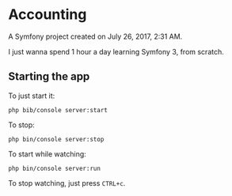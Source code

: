 Accounting
==========

A Symfony project created on July 26, 2017, 2:31 AM.

I just wanna spend 1 hour a day learning Symfony 3, from scratch.

## Starting the app

To just start it:

```
php bib/console server:start
```

To stop:

```
php bin/console server:stop
```

To start while watching:

```
php bin/console server:run
```

To stop watching, just press `CTRL+c`.
